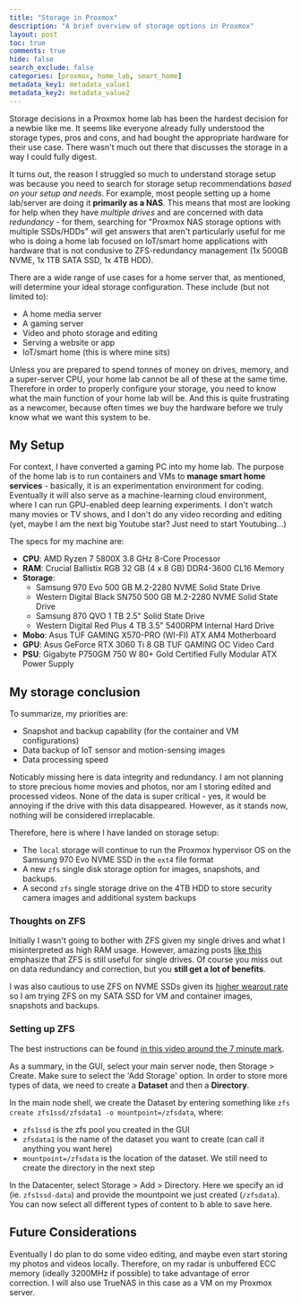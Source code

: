 ```yaml
---
title: "Storage in Proxmox"
description: "A brief overview of storage options in Proxmox"
layout: post
toc: true
comments: true
hide: false
search_exclude: false
categories: [proxmox, home_lab, smart_home]
metadata_key1: metadata_value1
metadata_key2: metadata_value2
---
```


Storage decisions in a Proxmox home lab has been the hardest decision for a newbie like me. It seems like everyone already fully understood the storage types, pros and cons, and had bought the appropriate hardware for their use case. There wasn't much out there that discusses the storage in a way I could fully digest. 

It turns out, the reason I struggled so much to understand storage setup was because you need to search for storage setup recommendations *based on your setup and needs*. For example, most people setting up a home lab/server are doing it **primarily as a NAS**. This means that most are looking for help when they have *multiple drives* and are concerned with data *redundancy* - for them, searching for "Proxmox NAS storage options with multiple SSDs/HDDs" will get answers that aren't particularly useful for me who is doing a home lab focused on IoT/smart home applications with hardware that is not condusive to ZFS-redundancy management (1x 500GB NVME, 1x 1TB SATA SSD, 1x 4TB HDD). 

There are a wide range of use cases for a home server that, as mentioned, will determine your ideal storage configuration. These include (but not limited to):
* A home media server
* A gaming server
* Video and photo storage and editing
* Serving a website or app
* IoT/smart home (this is where mine sits)

Unless you are prepared to spend tonnes of money on drives, memory, and a super-server CPU, your home lab cannot be all of these at the same time. Therefore in order to properly configure your storage, you need to know what the main function of your home lab will be. And this is quite frustrating as a newcomer, because often times we buy the hardware before we truly know what we want this system to be.

## My Setup

For context, I have converted a gaming PC into my home lab. The purpose of the home lab is to run containers and VMs to **manage smart home services** - basically, it is an experimentation environment for coding. Eventually it will also serve as a machine-learning cloud environment, where I can run GPU-enabled deep learning experiments. I don't watch many movies or TV shows, and I don't do any video recording and editing (yet, maybe I am the next big Youtube star? Just need to start Youtubing...)

The specs for my machine are:
* **CPU**: AMD Ryzen 7 5800X 3.8 GHz 8-Core Processor
* **RAM**: Crucial Ballistix RGB 32 GB (4 x 8 GB) DDR4-3600 CL16 Memory
* **Storage**:
	* Samsung 970 Evo 500 GB M.2-2280 NVME Solid State Drive
	* Western Digital Black SN750 500 GB M.2-2280 NVME Solid State Drive
	* Samsung 870 QVO 1 TB 2.5" Solid State Drive
	* Western Digital Red Plus 4 TB 3.5" 5400RPM Internal Hard Drive
* **Mobo**: Asus TUF GAMING X570-PRO (WI-FI) ATX AM4 Motherboard
* **GPU**: Asus GeForce RTX 3060 Ti 8 GB TUF GAMING OC Video Card
* **PSU**: Gigabyte P750GM 750 W 80+ Gold Certified Fully Modular ATX Power Supply


## My storage conclusion

To summarize, my priorities are:
* Snapshot and backup capability (for the container and VM configurations)
* Data backup of IoT sensor and motion-sensing images
* Data processing speed

Noticably missing here is data integrity and redundancy. I am not planning to store precious home movies and photos, nor am I storing edited and processed videos. None of the data is super critical - yes, it would be annoying if the drive with this data disappeared. However, as it stands now, nothing will be considered irreplacable. 

Therefore, here is where I have landed on storage setup:
* The `local` storage will continue to run the Proxmox hypervisor OS on the Samsung 970 Evo NVME SSD in the `ext4` file format
* A new `zfs` single disk storage option for images, snapshots, and backups.
* A second `zfs` single storage drive on the 4TB HDD to store security camera images and additional system backups

### Thoughts on ZFS
Initially I wasn't going to bother with ZFS given my single drives and what I misinterpreted as high RAM usage. However, amazing posts [like this](https://www.reddit.com/r/Proxmox/comments/o66a8n/comment/h2qqn50/?utm_source=share&utm_medium=web2x&context=3) emphasize that ZFS is still useful for single drives. Of course you miss out on data redundancy and correction, but you **still get a lot of benefits**.

I was also cautious to use ZFS on NVME SSDs given its [higher wearout rate](https://www.reddit.com/r/Proxmox/comments/ss07l4/guide_to_minimizing_ssdnvme_wearout_with_proxmox/) so I am trying ZFS on my SATA SSD for VM and container images, snapshots and backups.

### Setting up ZFS

The best instructions can be found [in this video around the 7 minute mark](https://youtu.be/HqOGeqT-SCA). 

As a summary, in the GUI, select your main server node, then Storage > Create. Make sure to select the 'Add Storage' option. In order to store more types of data, we need to create a **Dataset** and then a **Directory**.

In the main node shell, we create the Dataset by entering something like  `zfs create zfs1ssd/zfsdata1 -o mountpoint=/zfsdata`, where:
* `zfs1ssd` is the zfs pool you created in the GUI
* `zfsdata1` is the name of the dataset you want to create (can call it anything you want here)
* `mountpoint=/zfsdata` is the location of the dataset. We still need to create the directory in the next step

In the Datacenter, select Storage > Add > Directory. Here we specify an id (ie. `zfs1ssd-data`) and provide the mountpoint we just created (`/zfsdata`). You can now select all different types of content to b able to save here.

## Future Considerations

Eventually I do plan to do some video editing, and maybe even start storing my photos and videos locally. Therefore, on my radar is unbuffered ECC memory (ideally 3200MHz if possible) to take advantage of error correction. I will also use TrueNAS in this case as a VM on my Proxmox server.
